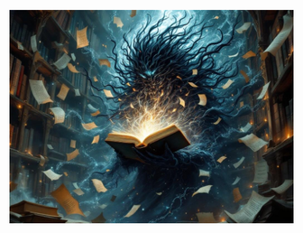 ![The Librarian in final form, a being composed of swirling text and living books, emerging from a vortex of knowledge. Surrounded by floating scrolls and crystallized thoughts. Gothic horror library scene with glowing text streams. Victorian arcane study meets eldritch transformation.](illustration_caption_3.jpeg)